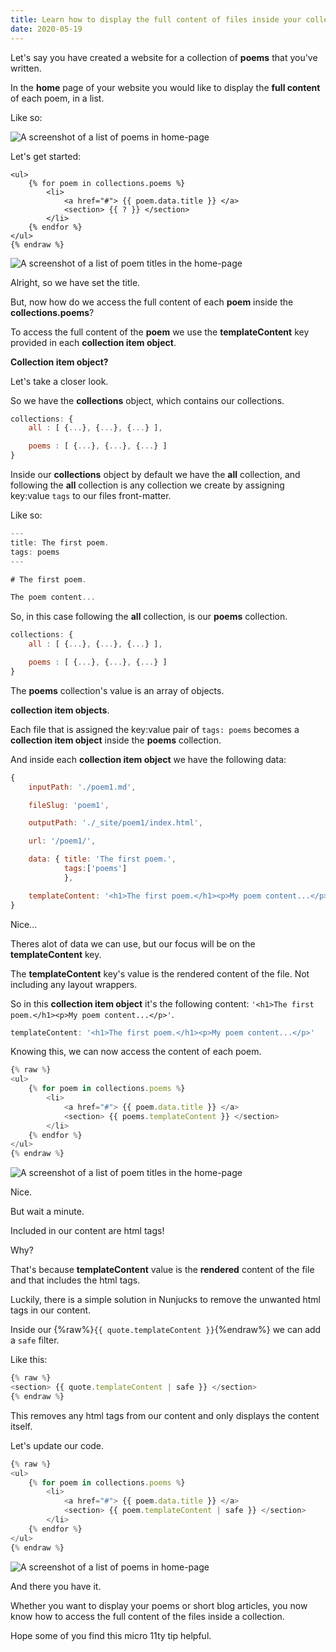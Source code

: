 ```yaml
---
title: Learn how to display the full content of files inside your collection, on the home page.
date: 2020-05-19
---
```


Let's say you have created a website for a collection of **poems** that you've written.

In the **home** page of your website you would like to display the **full content** of each poem, in a list.

Like so:


![A screenshot of a list of poems in home-page](/assets/images/templateContent/templateContent.png)

Let's get started:

```js{% raw %}
<ul>
    {% for poem in collections.poems %}
        <li>
            <a href="#"> {{ poem.data.title }} </a>
            <section> {{ ? }} </section>
        </li>
    {% endfor %}
</ul>
{% endraw %}
```

![A screenshot of a list of poem titles in the home-page](/assets/images/templateContent/templateContent-02.png)

Alright, so we have set the title.

But, now how do we access the full content of each **poem** inside the **collections.poems**?

To access the full content of the **poem** we use the **templateContent** key provided in each **collection item object**.

**Collection item object?**

Let's take a closer look.

So we have the **collections** object, which contains our collections.

```js
collections: {
    all : [ {...}, {...}, {...} ],

    poems : [ {...}, {...}, {...} ]
}
```

Inside our **collections** object by default we have the **all** collection, and following the **all** collection is any collection we create by assigning key:value `tags` to our files front-matter.

Like so:
```js
---
title: The first poem.
tags: poems
---

# The first poem.

The poem content...
```

So, in this case following the **all** collection, is our **poems** collection.

```js
collections: {
    all : [ {...}, {...}, {...} ],

    poems : [ {...}, {...}, {...} ]
}
```

The **poems** collection's value is an array of objects. 

**collection item objects**.

Each file that is assigned the key:value pair of `tags: poems` becomes a **collection item object** inside the **poems** collection.

And inside each **collection item object** we have the following data:

```js
{
    inputPath: './poem1.md',

    fileSlug: 'poem1',

    outputPath: './_site/poem1/index.html',

    url: '/poem1/',

    data: { title: 'The first poem.', 
            tags:['poems']
            },

    templateContent: '<h1>The first poem.</h1><p>My poem content...</p>'
}
```

Nice... 

Theres alot of data we can use, but our focus will be on the **templateContent** key.

The **templateContent** key's value is the rendered content of the file. Not including any layout wrappers.

So in this **collection item object** it's the following content: `'<h1>The first poem.</h1><p>My poem content...</p>'`.

```js
templateContent: '<h1>The first poem.</h1><p>My poem content...</p>'
```

Knowing this, we can now access the content of each poem.

```js
{% raw %}
<ul>
    {% for poem in collections.poems %}
        <li>
            <a href="#"> {{ poem.data.title }} </a>
            <section> {{ poems.templateContent }} </section>
        </li>
    {% endfor %}
</ul>
{% endraw %}
```

![A screenshot of a list of poem titles in the home-page](/assets/images/templateContent/templateContent-03.png)

Nice.

But wait a minute.

Included in our content are html tags!

Why?

That's because **templateContent** value is the **rendered** content of the file and that includes the html tags.

Luckily, there is a simple solution in Nunjucks to remove the unwanted html tags in our content.

Inside our {%raw%}`{{ quote.templateContent }}`{%endraw%} we can add a `safe` filter.

Like this:

```js
{% raw %}
<section> {{ quote.templateContent | safe }} </section>
{% endraw %}

```

This removes any html tags from our content and only displays the content itself.

Let's update our code.

```js
{% raw %}
<ul>
    {% for poem in collections.poems %}
        <li>
            <a href="#"> {{ poem.data.title }} </a>
            <section> {{ poem.templateContent | safe }} </section>
        </li>
    {% endfor %}
</ul>
{% endraw %}
```

![A screenshot of a list of poems in home-page](/assets/images/templateContent/templateContent.png)

And there you have it.

Whether you want to display your poems or short blog articles, you now know how to access the full content of the files inside a collection.

Hope some of you find this micro 11ty tip helpful.